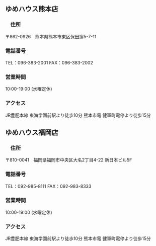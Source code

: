 
## ゆめハウス熊本店

### 　住所
〒862-0926　熊本県熊本市東区保田窪5-7-11
### 電話番号
TEL：096-383-2001
FAX：096-383-2002

### 営業時間
10:00-19:00 (水曜定休)

### アクセス
JR豊肥本線 東海学園前駅より徒歩10分
熊本市電 健軍町電停より徒歩15分





## ゆめハウス福岡店

### 　住所
〒810-0041　福岡県福岡市中央区大名2丁目4-22 新日本ビル5F

### 電話番号
TEL：092-985-8111
FAX：092-983-8333

### 営業時間
10:00-19:00 (水曜定休)

### アクセス
JR豊肥本線 東海学園前駅より徒歩10分
熊本市電 健軍町電停より徒歩15分